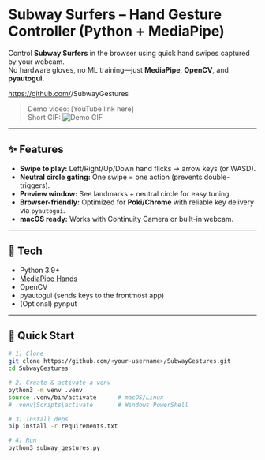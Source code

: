 
# Subway Surfers – Hand Gesture Controller (Python + MediaPipe)

Control **Subway Surfers** in the browser using quick hand swipes captured by your webcam.  
No hardware gloves, no ML training—just **MediaPipe**, **OpenCV**, and **pyautogui**.

https://github.com/<your-username>/SubwayGestures

> Demo video: [YouTube link here]  
> Short GIF: ![Demo GIF](demo/preview.gif)

---

## ✨ Features
- **Swipe to play:** Left/Right/Up/Down hand flicks → arrow keys (or WASD).
- **Neutral circle gating:** One swipe = one action (prevents double-triggers).
- **Preview window:** See landmarks + neutral circle for easy tuning.
- **Browser-friendly:** Optimized for **Poki/Chrome** with reliable key delivery via `pyautogui`.
- **macOS ready:** Works with Continuity Camera or built-in webcam.

---

## 🧰 Tech
- Python 3.9+
- [MediaPipe Hands](https://developers.google.com/mediapipe/solutions/vision/hand_landmarker)
- OpenCV
- pyautogui (sends keys to the frontmost app)
- (Optional) pynput

---

## 🚀 Quick Start

```bash
# 1) Clone
git clone https://github.com/<your-username>/SubwayGestures.git
cd SubwayGestures

# 2) Create & activate a venv
python3 -m venv .venv
source .venv/bin/activate      # macOS/Linux
# .venv\Scripts\activate       # Windows PowerShell

# 3) Install deps
pip install -r requirements.txt

# 4) Run
python3 subway_gestures.py

